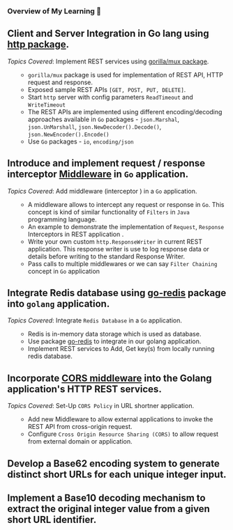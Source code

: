 
[comment]: <> (This file is to log the topics leraned in `Go` programming on each example)

### Overview of My Learning 📘 ###

## Client and Server Integration in Go lang using [http package](https://pkg.go.dev/net/http). ##

<i>Topics Covered</i>: Implement REST services using [gorilla/mux package](https://pkg.go.dev/github.com/gorilla/mux#section-readme).

<ol>

- `gorilla/mux` package is used for implementation of REST API, HTTP request and response.
- Exposed sample REST APIs `[GET, POST, PUT, DELETE]`.
- Start `http` server with config parameters `ReadTimeout` and `WriteTimeout` 
- The REST APIs are implemented using different encoding/decoding approaches available in `Go` packages - `json.Marshal`, `json.UnMarshall`, `json.NewDecoder().Decode()`, `json.NewEncoder().Encode()`
- Use `Go` packages - `io`, `encoding/json`

</ol>

## Introduce and implement request / response interceptor [Middleware](https://pkg.go.dev/golang.org/x/pkgsite/internal/middleware) in `Go` application. ##

<i>Topics Covered</i>: Add middleware (interceptor ) in a `Go` application.

<ol>

- A middleware allows to intercept any request or response in `Go`. This concept is kind of
similar functionality of `Filters` in `Java` programming language. 
- An example to demonstrate the implementation of `Request`, `Response` Interceptors in REST application .
- Write your own custom `http.ResponseWriter` in current REST application. This response writer is
use to log response data or details before writing to the standard Response Writer. 
- Pass calls to multiple middlewares or we can say `Filter Chaining` concept in `Go` application

</ol>

## Integrate Redis database using [go-redis](https://github.com/redis/go-redis) package into `golang` application. ##

<i>Topics Covered</i>: Integrate `Redis Database` in a `Go` application.

<ol>

- Redis is in-memory data storage which is used as database. 
- Use package [go-redis](https://github.com/redis/go-redis) to integrate in our golang application.
- Implement REST services to Add, Get key(s) from locally running redis database.

</ol>

## Incorporate [CORS middleware](https://pkg.go.dev/github.com/rs/cors) into the Golang application's HTTP REST services. ##

<i>Topics Covered</i>: Set-Up `CORS Policy` in URL shortner application.

<ol>

- Add new Middleware to allow external applications to invoke the REST API from cross-origin request. 
- Configure `Cross Origin Resource Sharing (CORS)` to allow request from external domain or application.

</ol>

## Develop a Base62 encoding system to generate distinct short URLs for each unique integer input. ##

## Implement a Base10 decoding mechanism to extract the original integer value from a given short URL identifier. ##